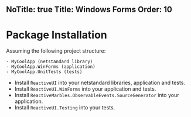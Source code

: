 NoTitle: true
Title: Windows Forms
Order: 10
---

# Package Installation

Assuming the following project structure:

```
- MyCoolApp (netstandard library)
- MyCoolApp.WinForms (application)
- MyCoolApp.UnitTests (tests)
```

* Install `ReactiveUI` into your netstandard libraries, application and tests.
* Install `ReactiveUI.WinForms` into your application and tests.
* Install `ReactiveMarbles.ObservableEvents.SourceGenerator` into your application.
* Install `ReactiveUI.Testing` into your tests.
